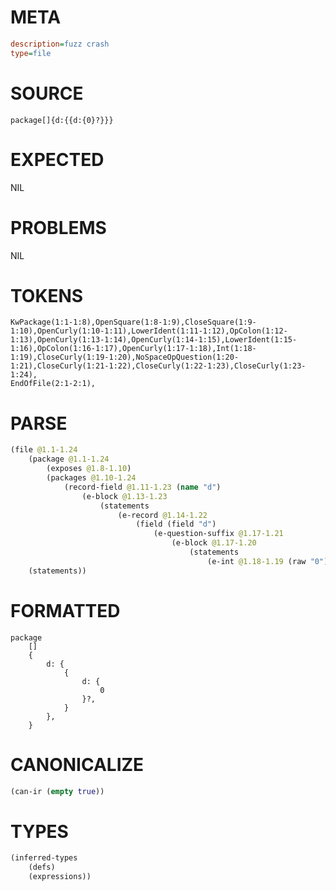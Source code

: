# META
~~~ini
description=fuzz crash
type=file
~~~
# SOURCE
~~~roc
package[]{d:{{d:{0}?}}}
~~~
# EXPECTED
NIL
# PROBLEMS
NIL
# TOKENS
~~~zig
KwPackage(1:1-1:8),OpenSquare(1:8-1:9),CloseSquare(1:9-1:10),OpenCurly(1:10-1:11),LowerIdent(1:11-1:12),OpColon(1:12-1:13),OpenCurly(1:13-1:14),OpenCurly(1:14-1:15),LowerIdent(1:15-1:16),OpColon(1:16-1:17),OpenCurly(1:17-1:18),Int(1:18-1:19),CloseCurly(1:19-1:20),NoSpaceOpQuestion(1:20-1:21),CloseCurly(1:21-1:22),CloseCurly(1:22-1:23),CloseCurly(1:23-1:24),
EndOfFile(2:1-2:1),
~~~
# PARSE
~~~clojure
(file @1.1-1.24
	(package @1.1-1.24
		(exposes @1.8-1.10)
		(packages @1.10-1.24
			(record-field @1.11-1.23 (name "d")
				(e-block @1.13-1.23
					(statements
						(e-record @1.14-1.22
							(field (field "d")
								(e-question-suffix @1.17-1.21
									(e-block @1.17-1.20
										(statements
											(e-int @1.18-1.19 (raw "0"))))))))))))
	(statements))
~~~
# FORMATTED
~~~roc
package
	[]
	{
		d: {
			{
				d: {
					0
				}?,
			}
		},
	}
~~~
# CANONICALIZE
~~~clojure
(can-ir (empty true))
~~~
# TYPES
~~~clojure
(inferred-types
	(defs)
	(expressions))
~~~
